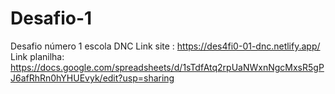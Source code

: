 # Desafio-1
Desafio número 1 escola DNC
Link site : https://des4fi0-01-dnc.netlify.app/
Link planilha: https://docs.google.com/spreadsheets/d/1sTdfAtq2rpUaNWxnNgcMxsR5gPJ6afRhRn0hYHUEvyk/edit?usp=sharing
